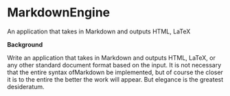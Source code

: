 # MarkdownEngine
An application that takes in Markdown and outputs HTML, LaTeX


**Background**

   Write an application that takes in Markdown and outputs HTML, LaTeX, or any other standard document format based on the input. It is not necessary that the entire syntax ofMarkdown be implemented, but of course the closer it is to the entire the better the work will appear. But elegance is the greatest desideratum.

